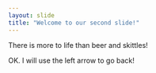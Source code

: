 ```yaml
---
layout: slide
title: "Welcome to our second slide!"
---
```

There is more to life than beer and skittles!

OK.  I will use the left arrow to go back!
